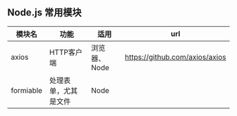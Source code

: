 
## Node.js 常用模块

|   模块名  |   功能           |   适用         |  url  |
|-----------|-----------------|-----------------|----------------------------------------|
| axios     | HTTP客户端      | 浏览器、Node    | https://github.com/axios/axios         |
| formiable | 处理表单，尤其是文件 | Node       |  |


